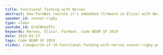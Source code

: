 ```yaml
---
title: Functional farming with Nerves
abstract: How FarmBot rewrote it's embedded firmware in Elixir with Nerves in under a year. Connor will show how a weekend prototype was faster to develop, more stable and easier to deploy than the existing firmware. He will also show the integration of NervesHub to maintain the fleet of deployed devices.
speaker_id: connor-rigby
type: video
youtube_id: ErmCWhmzP7c
keywords: Nerves, Elixir, Farmbot, Code BEAM SF 2019
date: 2019-03-27
tags: Code BEAM SF 2019
slides: /images/cb-sf-19-functional-farming-with-nerves-connor-rigby.pdf
---
```


